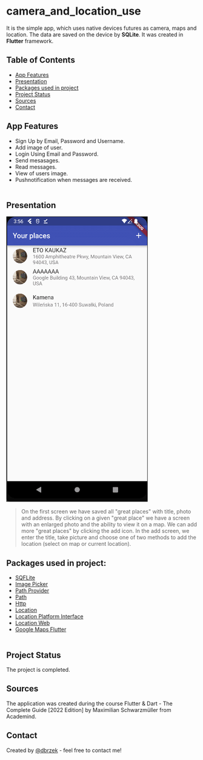 # camera_and_location_use

It is the simple app, which uses native devices futures as camera, maps and location. The data are saved on the device by **SQLite**.  It was created in **Flutter** framework.

## Table of Contents
* [App Features](#app-features)
* [Presentation](#presentation)
* [Packages used in project](#packages-used-in-project)
* [Project Status](#project-status)
* [Sources](#sources)
* [Contact](#contact)

## App Features
- Sign Up by Email, Password and Username.<br>
- Add image of user.<br>
- Login Using Email and Password.<br>
- Send mesasages.<br>
- Read messages.<br>
- View of users image.<br>
- Pushnotification when messages are received.<br><br>

## Presentation
![Presentation](./presentation.gif)
>On the first screen we have saved all "great places" with title, photo and address. By clicking on a given "great place" we have a screen with an enlarged photo and the ability to view it on a map. We can add more "great places" by clicking the add icon. In the add screen, we enter the title, take picture and choose one of two methods to add the location (select on map or current location).
## Packages used in project:
- [SQFLite](https://pub.dev/packages/sqflite)
- [Image Picker](https://pub.dev/packages/image_picker)
- [Path Provider](https://pub.dev/packages/path_provider)
- [Path](https://pub.dev/packages/path)
- [Http](https://pub.dev/packages/http)
- [Location](https://pub.dev/packages/location)
- [Location Platform Interface](https://pub.dev/packages/location_platform_interface)
- [Location Web](https://pub.dev/packages/location_web)
- [Google Maps Flutter](https://pub.dev/packages/google_maps_flutter)
<br><br>
  
## Project Status
The project is completed. 

## Sources
The application was created during the course Flutter & Dart - The Complete Guide [2022 Edition] by Maximilian Schwarzmüller from Academind.

## Contact
Created by [@dbrzek](mailto:brzek.damian@gmail.com) - feel free to contact me!
